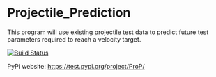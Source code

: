 # Projectile_Prediction

This program will use existing projectile test data to predict future test parameters required to reach a velocity target. 

[![Build Status](https://travis-ci.org/coeyl/Projectile_Prediction.svg?branch=master)](https://travis-ci.org/coeyl/Projectile_Prediction)


PyPi website:
https://test.pypi.org/project/ProP/